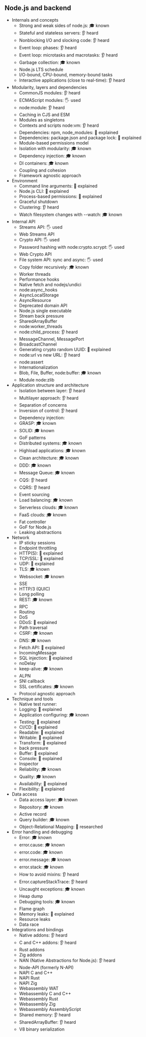 ## Node.js and backend
- Internals and concepts
  - Strong and weak sides of node.js: 🎓 known
  - Stateful and stateless servers: 👂 heard
  - Nonblocking I/O and slocking code: 👂 heard
  - Event loop: phases: 👂 heard
  - Event loop: microtasks and macrotasks: 👂 heard
  - Garbage collection: 🎓 known
  - Node.js LTS schedule
  - I/O-bound, CPU-bound, memory-bound tasks
  - Interactive applications (close to real-time): 👂 heard
- Modularity, layers and dependencies
  - CommonJS modules: 👂 heard
  - ECMAScript modules: 🖐️ used
  - node:module: 👂 heard
  - Caching in CJS and ESM
  - Modules as singletons 
  - Contexts and scripts node:vm: 👂 heard
  - Dependencies: npm, node_modules: 🙋 explained
  - Dependencies: package.json and package lock: 🙋 explained
  - Module-based permissions model
  - Isolation with modularity: 🎓 known
  - Dependency injection: 🎓 known
  - DI containers: 🎓 known
  - Coupling and cohesion
  - Framework agnostic approach
- Environment
  - Command line arguments: 🙋 explained
  - Node.js CLI: 🙋 explained
  - Process-based permissions: 🙋 explained
  - Graceful shutdown
  - Clustering: 👂 heard
  - Watch filesystem changes with --watch: 🎓 known
- Internal API
  - Streams API: 🖐️ used
  - Web Streams API 
  - Crypto API: 🖐️ used
  - Password hashing with node:crypto.scrypt: 🖐️ used
  - Web Crypto API
  - File system API: sync and async: 🖐️ used
  - Copy folder recursively: 🎓 known
  - Worker threads
  - Performance hooks
  - Native fetch and nodejs/undici
  - node:async_hooks
  - AsyncLocalStorage
  - AsyncResource
  - Deprecated domain API
  - Node.js single executable
  - Stream back pressure
  - SharedArrayBuffer
  - node:worker_threads
  - node:child_process: 👂 heard
  - MessageChannel, MessagePort
  - BroadcastChannel
  - Generating crypto random UUID: 🙋 explained
  - node:url vs new URL: 👂 heard 
  - node:assert
  - Internationalization
  - Blob, File, Buffer, node:buffer: 🎓 known
  - Module node:zlib
- Application structure and architecture
  - Isolation between layer: 👂 heard
  - Multilayer approach: 👂 heard
  - Separation of concerns
  - Inversion of control: 👂 heard
  - Dependency injection: 
  - GRASP: 🎓 known
  - SOLID: 🎓 known
  - GoF patterns
  - Distributed systems: 🎓 known
  - Highload applications: 🎓 known
  - Clean architecture: 🎓 known
  - DDD: 🎓 known
  - Message Queue: 🎓 known
  - CQS: 👂 heard
  - CQRS: 👂 heard
  - Event sourcing
  - Load balancing: 🎓 known
  - Serverless clouds: 🎓 known
  - FaaS clouds: 🎓 known
  - Fat controller
  - GoF for Node.js
  - Leaking abstractions
- Network
  - IP sticky sessions
  - Endpoint throttling
  - HTTP(S): 🙋 explained
  - TCP/SSL: 🙋 explained
  - UDP: 🙋 explained
  - TLS: 🎓 known
  - Websocket: 🎓 known
  - SSE
  - HTTP/3 (QUIC)
  - Long polling
  - REST: 🎓 known
  - RPC
  - Routing
  - DoS
  - DDoS: 🙋 explained
  - Path traversal
  - CSRF: 🎓 known
  - DNS: 🎓 known
  - Fetch API: 🙋 explained
  - IncomingMessage
  - SQL injection: 🙋 explained
  - noDelay
  - keep-alive: 🎓 known
  - ALPN
  - SNI callback
  - SSL certificates:  🎓 known
  - Protocol agnostic approach
- Technique and tools
  - Native test runner: 
  - Logging: 🙋 explained
  - Application configuring: 🎓 known
  - Testing: 🙋 explained
  - CI/CD: 🙋 explained
  - Readable: 🙋 explained
  - Writable: 🙋 explained
  - Transform: 🙋 explained
  - back pressure
  - Buffer: 🙋 explained
  - Console: 🙋 explained
  - Inspector
  - Reliability: 🎓 known
  - Quality: 🎓 known
  - Availability: 🙋 explained
  - Flexibility: 🙋 explained
- Data access
  - Data access layer: 🎓 known
  - Repository: 🎓 known
  - Active record
  - Query builder: 🎓 known
  - Object-Relational Mapping: 🔬 researched
- Error handling and debugging
  - Error: 🎓 known
  - error.cause: 🎓 known
  - error.code: 🎓 known
  - error.message: 🎓 known
  - error.stack: 🎓 known
  - How to avoid mixins: 👂 heard
  - Error.captureStackTrace: 👂 heard
  - Uncaught exceptions: 🎓 known
  - Heap dump
  - Debugging tools: 🎓 known
  - Flame graph 
  - Memory leaks: 🙋 explained
  - Resource leaks 
  - Data race
- Integrations and bindings
  - Native addons: 👂 heard
  - C and C++ addons: 👂 heard
  - Rust addons
  - Zig addons
  - NAN (Native Abstractions for Node.js): 👂 heard
  - Node-API (formerly N-API)
  - NAPI C and C++
  - NAPI Rust
  - NAPI Zig
  - Webassembly WAT
  - Webassembly C and C++
  - Webassembly Rust
  - Webassembly Zig
  - Webassembly AssemblyScript
  - Shared memory: 👂 heard
  - SharedArrayBuffer: 👂 heard
  - V8 binary serialization
